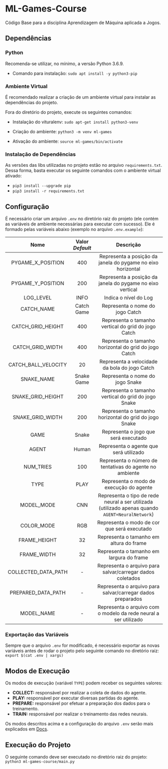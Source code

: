 # ML-Games-Course

Código Base para a disciplina Aprendizagem de Máquina aplicada a Jogos.

## Dependências

### Python

Recomenda-se utilizar, no mínimo, a versão Python 3.6.9.

- Comando para instalação: ```sudo apt install -y python3-pip```

### Ambiente Virtual

É recomendado realizar a criação de um ambiente virtual para instalar as dependências do projeto.

Fora do diretório do projeto, execute os seguintes comandos:

- Instalação do vituralenv: ```sudo apt-get install python3-venv```

- Criação do ambiente: ```python3 -m venv ml-games```

- Ativação do ambiente: ```source ml-games/bin/activate```

### Instalação de Dependências

As versões das libs utilizadas no projeto estão no arquivo ```requirements.txt```. Dessa forma, basta executar os seguinte comandos com o ambiente virtual ativado:

- ```pip3 install --upgrade pip```
- ```pip3 install -r requirements.txt```

## Configuração

É necessário criar um arquivo ```.env``` no diretório raiz do projeto (ele contém as variáveis de ambiente necessárias para executar com sucesso). Ele é formado pelas variáveis abaixo (exemplo no arquivo ```.env.example```):

|   **Nome**   |  **Valor _Default_**  |    **Descrição**    |
| :---:        |     :---:      |          :---: |
|PYGAME_X_POSITION| 400 | Representa a posição da janela do pygame no eixo horizontal    |
|PYGAME_Y_POSITION| 200 | Representa a posição da janela do pygame no eixo vertical      |
|LOG_LEVEL| INFO | Indica o nível do Log |
|CATCH_NAME| Catch Game | Representa o nome do jogo Catch |
|CATCH_GRID_HEIGHT| 400 | Representa o tamanho vertical do grid do jogo Catch |
|CATCH_GRID_WIDTH| 400 | Representa o tamanho horizontal do grid do jogo Catch |
|CATCH_BALL_VELOCITY| 20 | Representa a velocidade da bola do jogo Catch |
|SNAKE_NAME| Snake Game | Representa o nome do jogo Snake |
|SNAKE_GRID_HEIGHT| 200 |Representa o tamanho vertical do grid do jogo Snake |
|SNAKE_GRID_WIDTH| 200 | Representa o tamanho horizontal do grid do jogo Snake |
|GAME| Snake | Representa o jogo que será executado |
|AGENT| Human | Representa o agente que será utilizado |
|NUM_TRIES| 100 | Representa o número de tentativas do agente no ambiente |
|TYPE| PLAY | Representa o modo de execução do agente |
|MODEL_MODE| CNN | Representa o tipo de rede neural a ser utilizada (utilizado apenas quando ```AGENT=NeuralNetwork```) |
|COLOR_MODE| RGB | Representa o modo de cor que será executado |
|FRAME_HEIGHT| 32 | Representa o tamanho em altura do frame |
|FRAME_WIDTH| 32 | Representa o tamanho em largura do frame |
|COLLECTED_DATA_PATH| - | Representa o arquivo para salvar/carregar dados coletados |
|PREPARED_DATA_PATH| - | Representa o arquivo para salvar/carregar dados preparados |
|MODEL_NAME| - | Representa o arquivo com o modelo da rede neural a ser utilizado |

### Exportação das Variáveis

Sempre que o arquivo ```.env``` for modificado, é necessário exportar as novas variáveis antes de rodar o projeto pelo seguinte comando no diretório raiz: ```export $(cat .env | xargs)```

## Modos de Execução

Os modos de execução (variável ```TYPE```) podem receber os seguintes valores:

- **COLLECT:** responsável por realizar a coleta de dados do agente.
- **PLAY:** responsável por executar diversas partidas do agente.
- **PREPARE:** responsável por efetuar a preparação dos dados para o treinamento.
- **TRAIN:** responsável por realizar o treinamento das redes neurais.

Os modos descritos acima e a configuração do arquivo ```.env``` serão mais explicados em [Docs](docs/).

## Execução do Projeto

O seguinte comando deve ser executado no diretório raiz do projeto: ```python3 ml-games-course/main.py``` 
